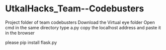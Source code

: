 # UtkalHacks_Team--Codebusters
Project folder of team codebusters
Download the Virtual eye folder
Open cmd in the same directory
type a.py
copy the localhost address and paste it in the browser 


please pip install flask.py
